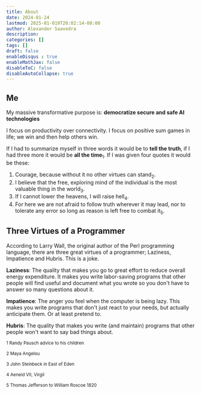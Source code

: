 ```yaml
---
title: About
date: 2024-01-24
lastmod: 2025-01-019T20:02:14-08:00
author: Alexander Saavedra
description: 
categories: []
tags: []
draft: false
enableDisqus : true
enableMathJax: false
disableToC: false
disableAutoCollapse: true
---
```


## Me

My massive transformative purpose is: __democratize secure and safe AI technologies__

I focus on productivity over connectivity.
I focus on positive sum games in life; we win and then help others win.

If I had to summarize myself in three words it would be to **tell the truth**, if I had three more it would be **all the time**<sub>1</sub>. If I was given four quotes it would be these:

1. Courage, because without it no other virtues can stand<sub>2</sub>.
2. I believe that the free, exploring mind of the individual is the most valuable thing in the world<sub>3</sub>.
3. If I cannot lower the heavens, I will raise hell<sub>4</sub>.
4. For here we are not afraid to follow truth wherever it may lead, nor to tolerate any error so long as reason is left free to combat it<sub>5</sub>.

## Three Virtues of a Programmer

According to Larry Wall, the original author of the Perl programming language, there are three great virtues of a programmer; Laziness, Impatience and Hubris. This is a joke.

**Laziness**: The quality that makes you go to great effort to reduce overall energy expenditure. It makes you write labor-saving programs that other people will find useful and document what you wrote so you don't have to answer so many questions about it.

**Impatience**: The anger you feel when the computer is being lazy. This makes you write programs that don't just react to your needs, but actually anticipate them. Or at least pretend to.

**Hubris**: The quality that makes you write (and maintain) programs that other people won't want to say bad things about.

<sub>1 Randy Pausch advice to his children</sub>

<sub>2 Maya Angelou</sub>

<sub>3 John Steinbeck in East of Eden</sub>

<sub>4 Aeneid VII, Virgil</sub>

<sub>5 Thomas Jefferson to William Roscoe 1820</sub>